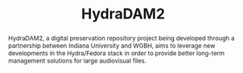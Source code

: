 ---
abstract: HydraDAM2, a digital preservation repository project being developed through
  a partnership between Indiana University and WGBH, aims to leverage new developments
  in the Hydra/Fedora stack in order to provide better long-term management solutions
  for large audiovisual files.
creators:
- Dowding, Heidi
- Muraszko, Michael
date: null
document_url: https://services.phaidra.univie.ac.at/api/object/o:502818/download
grand_parent: iPRES
institutions: []
keywords: []
landing_page_url: https://phaidra.univie.ac.at/o:502818
language: eng
layout: publication
license: CC BY-NC-SA 3.0 AT
notes_url: null
parent: iPRES 2016
publication_type: poster
size: 144307
slides_url: null
source_name: iPRES
stream_url: null
title: HydraDAM2
year: 2016
---